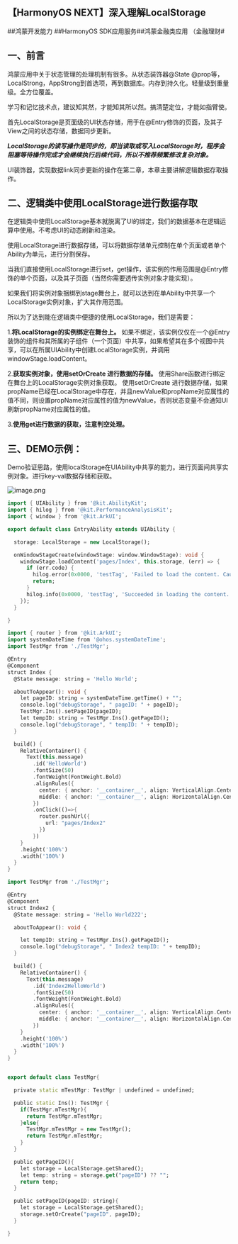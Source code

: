 ## 【HarmonyOS NEXT】深入理解LocalStorage

\##鸿蒙开发能力 ##HarmonyOS SDK应用服务##鸿蒙金融类应用 （金融理财#

## 一、前言

鸿蒙应用中关于状态管理的处理机制有很多。从状态装饰器@State @prop等，LocalStrong，AppStrong到首选项，再到数据库。内存到持久化。轻量级到重量级。全方位覆盖。

学习和记忆技术点，建议知其然，才能知其所以然。搞清楚定位，才能如指臂使。

首先LocalStorage是页面级的UI状态存储，用于在@Entry修饰的页面，及其子View之间的状态存储，数据同步更新。

***LocalStorage的读写操作是同步的，即当读取或写入LocalStorage时，程序会阻塞等待操作完成才会继续执行后续代码，所以不推荐频繁修改复杂对象。***

UI装饰器，实现数据link同步更新的操作在第二章，本章主要讲解逻辑数据存取操作。

## 二、逻辑类中使用LocalStorage进行数据存取

在逻辑类中使用LocalStorage基本就脱离了UI的绑定，我们的数据基本在逻辑运算中使用。不考虑UI的动态刷新和渲染。

使用LocalStorage进行数据存储，可以将数据存储单元控制在单个页面或者单个Ability为单元，进行分割保存。

当我们直接使用LocalStorage进行set，get操作，该实例的作用范围是@Entry修饰的单个页面，以及其子页面（当然你需要透传实例对象才能实现）。

如果我们将实例对象捆绑到stage舞台上，就可以达到在单Ability中共享一个LocalStorage实例对象，扩大其作用范围。

所以为了达到能在逻辑类中便捷的使用LocalStorage，我们是需要：

1.**将LocalStorage的实例绑定在舞台上。**
如果不绑定，该实例仅仅在一个@Entry装饰的组件和其所属的子组件（一个页面）中共享，如果希望其在多个视图中共享，可以在所属UIAbility中创建LocalStorage实例，并调用windowStage.loadContent。

2.**获取实例对象，使用setOrCreate 进行数据的存储。**
使用Share函数进行绑定在舞台上的LocalStorage实例对象获取。
使用setOrCreate 进行数据存储，如果propName已经在LocalStorage中存在，并且newValue和propName对应属性的值不同，则设置propName对应属性的值为newValue，否则状态变量不会通知UI刷新propName对应属性的值。

3.**使用get进行数据的获取，注意判空处理。**

## 三、DEMO示例：

Demo验证思路，使用localStorage在UIAbility中共享的能力。进行页面间共享实例对象。进行key-val数据存储和获取。

![image.png](https://api.nutpi.net/file/topic/2025-06-20/image/fb46191615ce4933b85b5f4d701d5f19b1862.png)

```dart
import { UIAbility } from '@kit.AbilityKit';
import { hilog } from '@kit.PerformanceAnalysisKit';
import { window } from '@kit.ArkUI';

export default class EntryAbility extends UIAbility {

  storage: LocalStorage = new LocalStorage();

  onWindowStageCreate(windowStage: window.WindowStage): void {
    windowStage.loadContent('pages/Index', this.storage, (err) => {
      if (err.code) {
        hilog.error(0x0000, 'testTag', 'Failed to load the content. Cause: %{public}s', JSON.stringify(err) ?? '');
        return;
      }
      hilog.info(0x0000, 'testTag', 'Succeeded in loading the content.');
    });
  }

}
```

```dart
import { router } from '@kit.ArkUI';
import systemDateTime from '@ohos.systemDateTime';
import TestMgr from './TestMgr';

@Entry
@Component
struct Index {
  @State message: string = 'Hello World';

  aboutToAppear(): void {
    let pageID: string = systemDateTime.getTime() + "";
    console.log("debugStorage", " pageID: " + pageID);
    TestMgr.Ins().setPageID(pageID);
    let tempID: string = TestMgr.Ins().getPageID();
    console.log("debugStorage", " tempID: " + tempID);
  }

  build() {
    RelativeContainer() {
      Text(this.message)
        .id('HelloWorld')
        .fontSize(50)
        .fontWeight(FontWeight.Bold)
        .alignRules({
          center: { anchor: '__container__', align: VerticalAlign.Center },
          middle: { anchor: '__container__', align: HorizontalAlign.Center }
        })
        .onClick(()=>{
          router.pushUrl({
            url: "pages/Index2"
          })
        })
    }
    .height('100%')
    .width('100%')
  }
}
```

```dart
import TestMgr from './TestMgr';

@Entry
@Component
struct Index2 {
  @State message: string = 'Hello World222';

  aboutToAppear(): void {

    let tempID: string = TestMgr.Ins().getPageID();
    console.log("debugStorage", " Index2 tempID: " + tempID);
  }

  build() {
    RelativeContainer() {
      Text(this.message)
        .id('Index2HelloWorld')
        .fontSize(50)
        .fontWeight(FontWeight.Bold)
        .alignRules({
          center: { anchor: '__container__', align: VerticalAlign.Center },
          middle: { anchor: '__container__', align: HorizontalAlign.Center }
        })
    }
    .height('100%')
    .width('100%')
  }
}
```

```dart

export default class TestMgr{

  private static mTestMgr: TestMgr | undefined = undefined;

  public static Ins(): TestMgr {
    if(TestMgr.mTestMgr){
      return TestMgr.mTestMgr;
    }else{
      TestMgr.mTestMgr = new TestMgr();
      return TestMgr.mTestMgr;
    }
  }

  public getPageID(){
    let storage = LocalStorage.getShared();
    let temp: string = storage.get("pageID") ?? "";
    return temp;
  }

  public setPageID(pageID: string){
    let storage = LocalStorage.getShared();
    storage.setOrCreate("pageID", pageID);
  }

}
```

